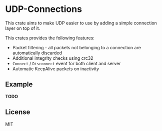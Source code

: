 # UDP-Connections
This crate aims to make UDP easier to use by adding a simple connection layer on top of it.

This crates provides the following features:

* Packet filtering - all packets not belonging to a connection are automatically discarded
* Additional integrity checks using crc32
* `Connect` / `Disconnect` event for both client and server
* Automatic KeepAlive packets on inactivity



## Example

**TODO**



## License

MIT
